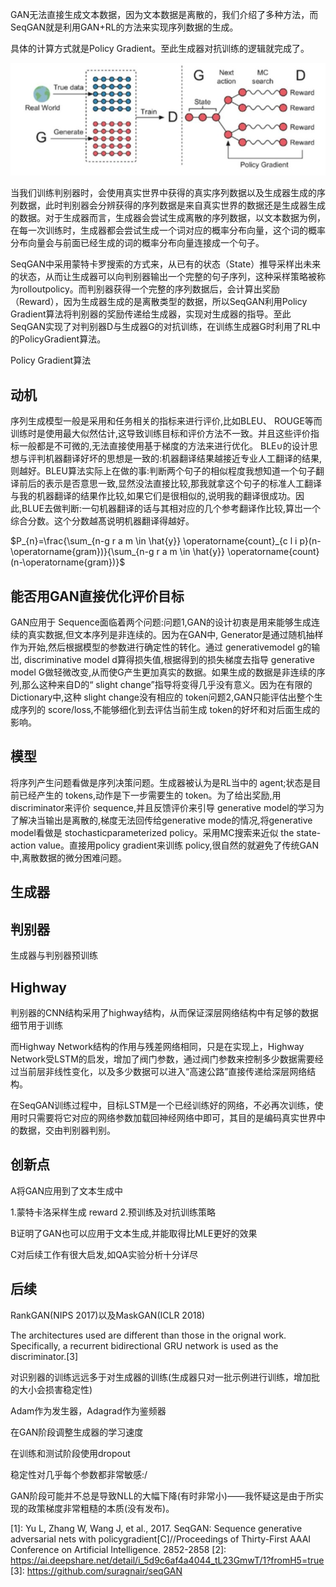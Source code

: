 

<!--
 * @version:
 * @Author:  StevenJokess https://github.com/StevenJokess
 * @Date: 2020-10-14 20:16:20
 * @LastEditors:  StevenJokess https://github.com/StevenJokess
 * @LastEditTime: 2020-11-27 22:16:15
 * @Description:
 * @TODO::
 * @Reference:https://nndl.github.io
 * https://weread.qq.com/web/reader/4653238071e86dd54654969kd2d32c50249d2ddea18fb39
-->

GAN无法直接生成文本数据，因为文本数据是离散的，我们介绍了多种方法，而SeqGAN就是利用GAN+RL的方法来实现序列数据的生成。




具体的计算方式就是Policy Gradient。至此生成器对抗训练的逻辑就完成了。


![SeqGAN](img\SeqGAN.jpg)

当我们训练判别器时，会使用真实世界中获得的真实序列数据以及生成器生成的序列数据，此时判别器会分辨获得的序列数据是来自真实世界的数据还是生成器生成的数据。对于生成器而言，生成器会尝试生成离散的序列数据，以文本数据为例，在每一次训练时，生成器都会尝试生成一个词对应的概率分布向量，这个词的概率分布向量会与前面已经生成的词的概率分布向量连接成一个句子。


SeqGAN中采用蒙特卡罗搜索的方式来，从已有的状态（State）推导采样出未来的状态，从而让生成器可以向判别器输出一个完整的句子序列，这种采样策略被称为rolloutpolicy。而判别器获得一个完整的序列数据后，会计算出奖励（Reward），因为生成器生成的是离散类型的数据，所以SeqGAN利用Policy Gradient算法将判别器的奖励传递给生成器，实现对生成器的指导。至此SeqGAN实现了对判别器D与生成器G的对抗训练，在训练生成器G时利用了RL中的PolicyGradient算法。

Policy Gradient算法

## 动机

序列生成模型一般是采用和任务相关的指标来进行评价,比如BLEU、 ROUGE等而训练时是使用最大似然估计,这导致训练目标和评价方法不一致。并且这些评价指标一般都是不可微的,无法直接使用基于梯度的方法来进行优化。
BLE∪的设计思想与评判机器翻译好坏的思想是一致的:机器翻译结果越接近专业人工翻译的结果,则越好。BLEU算法实际上在做的事:判断两个句子的相似程度我想知道一个句子翻译前后的表示是否意思一致,显然没法直接比较,那我就拿这个句子的标准人工翻译与我的机器翻译的结果作比较,如果它们是很相似的,说明我的翻译很成功。因此,BLUE去做判断:一句机器翻译的话与其相对应的几个参考翻译作比较,算岀一个综合分数。这个分数越髙说明机器翻译得越好。

$P_{n}=\frac{\sum_{n-g r a m \in \hat{y}} \operatorname{count}_{c l i p}(n-\operatorname{gram})}{\sum_{n-g r a m \in \hat{y}} \operatorname{count}(n-\operatorname{gram})}$

## 能否用GAN直接优化评价目标

GAN应用于 Sequence面临着两个问题:问题1,GAN的设计初衷是用来能够生成连续的真实数据,但文本序列是非连续的。因为在GAN中, Generator是通过随机抽样作为开始,然后根据模型的参数进行确定性的转化。通过 generativemodel g的输岀, discriminative model d算得损失值,根据得到的损失梯度去指导 generative model G做轻微改变,从而使G产生更加真实的数据。如果生成的数据是非连续的序列,那么这种来自D的“ slight change”指导将变得几乎没有意义。因为在有限的 Dictionary中,这种 slight change没有相应的 token问题2,GAN只能评估出整个生成序列的 score/loss,不能够细化到去评估当前生成 token的好坏和对后面生成的影响。

## 模型

将序列产生问题看做是序列决策问题。生成器被认为是RL当中的 agent;状态是目前已经产生的 tokens,动作是下一步需要生的 token。为了给出奖励,用discriminator来评价 sequence,并且反馈评价来引导 generative model的学习为了解决当输出是离散的,梯度无法回传给generative mode的情况,将generative model看做是 stochasticparameterized policy。采用MC搜索来近似 the state- action value。直接用policy gradient来训练 policy,很自然的就避免了传统GAN中,离散数据的微分困难问题。

## 生成器



## 判别器

生成器与判别器预训练

## Highway

判别器的CNN结构采用了highway结构，从而保证深层网络结构中有足够的数据细节用于训练


而Highway Network结构的作用与残差网络相同，只是在实现上，Highway Network受LSTM的启发，增加了阀门参数，通过阀门参数来控制多少数据需要经过当前层非线性变化，以及多少数据可以进入“高速公路”直接传递给深层网络结构。


在SeqGAN训练过程中，目标LSTM是一个已经训练好的网络，不必再次训练，使用时只需要将它对应的网络参数加载回神经网络中即可，其目的是编码真实世界中的数据，交由判别器判别。

## 创新点

A将GAN应用到了文本生成中

1.蒙特卡洛采样生成 reward
2.预训练及对抗训练策略

B证明了GAN也可以应用于文本生成,并能取得比MLE更好的效果

C对后续工作有很大启发,如QA实验分析十分详尽

## 后续

RankGAN(NIPS 2017)以及MaskGAN(ICLR 2018)

The architectures used are different than those in the orignal work. Specifically, a recurrent bidirectional GRU network is used as the discriminator.[3]

对识别器的训练远远多于对生成器的训练(生成器只对一批示例进行训练，增加批的大小会损害稳定性)

Adam作为发生器，Adagrad作为鉴频器

在GAN阶段调整生成器的学习速度

在训练和测试阶段使用dropout

稳定性对几乎每个参数都非常敏感:/

GAN阶段可能并不总是导致NLL的大幅下降(有时非常小)——我怀疑这是由于所实现的政策梯度非常粗糙的本质(没有发布)。


[1]: Yu L, Zhang W, Wang J, et al., 2017. SeqGAN: Sequence generative adversarial nets with policygradient[C]//Proceedings of Thirty-First AAAI Conference on Artificial Intelligence. 2852-2858
[2]: https://ai.deepshare.net/detail/i_5d9c6af4a4044_tL23GmwT/1?fromH5=true
[3]: https://github.com/suragnair/seqGAN

